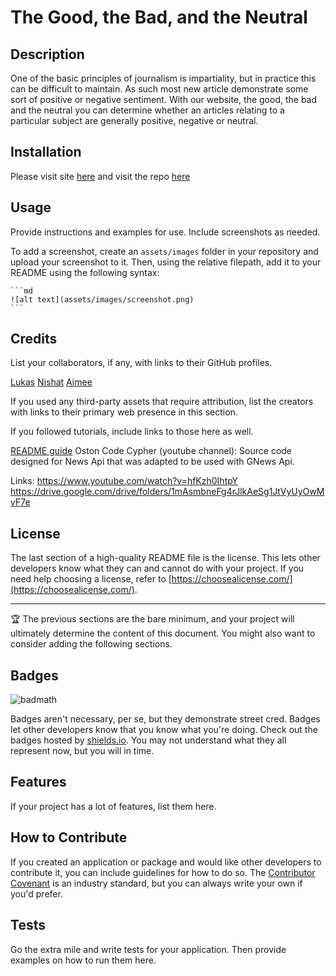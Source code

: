 # The Good, the Bad, and the Neutral 

## Description

One of the basic principles of journalism is impartiality, but in practice this can be difficult to maintain. As such most new article demonstrate some sort of positive or negative sentiment. With our website, the good, the bad and the neutral you can determine whether an articles relating to a particular subject are generally positive, negative or neutral. 


## Installation

Please visit site [here](https://aimeedarling.github.io/GBN/) and visit the repo [here](https://github.com/aimeedarling/GBN)

## Usage

Provide instructions and examples for use. Include screenshots as needed.

To add a screenshot, create an `assets/images` folder in your repository and upload your screenshot to it. Then, using the relative filepath, add it to your README using the following syntax:

    ```md
    ![alt text](assets/images/screenshot.png)
    ```

## Credits

List your collaborators, if any, with links to their GitHub profiles.


[Lukas](https://github.com/mastalukeremix)
[Nishat](https://github.com/NishatMiah)
[Aimee](https://github.com/aimeedarling)

If you used any third-party assets that require attribution, list the creators with links to their primary web presence in this section.

If you followed tutorials, include links to those here as well.

[README guide](https://coding-boot-camp.github.io/full-stack/github/professional-readme-guide)
Oston Code Cypher (youtube channel): Source code designed for News Api that was adapted to be used with GNews Api. 

Links: 
https://www.youtube.com/watch?v=hfKzh0IhtpY
https://drive.google.com/drive/folders/1mAsmbneFg4rJlkAeSg1JtVyUyOwMvF7e


## License

The last section of a high-quality README file is the license. This lets other developers know what they can and cannot do with your project. If you need help choosing a license, refer to [https://choosealicense.com/](https://choosealicense.com/).

---

🏆 The previous sections are the bare minimum, and your project will ultimately determine the content of this document. You might also want to consider adding the following sections.

## Badges

![badmath](https://img.shields.io/github/languages/top/lernantino/badmath)

Badges aren't necessary, per se, but they demonstrate street cred. Badges let other developers know that you know what you're doing. Check out the badges hosted by [shields.io](https://shields.io/). You may not understand what they all represent now, but you will in time.

## Features

If your project has a lot of features, list them here.

## How to Contribute

If you created an application or package and would like other developers to contribute it, you can include guidelines for how to do so. The [Contributor Covenant](https://www.contributor-covenant.org/) is an industry standard, but you can always write your own if you'd prefer.

## Tests

Go the extra mile and write tests for your application. Then provide examples on how to run them here.